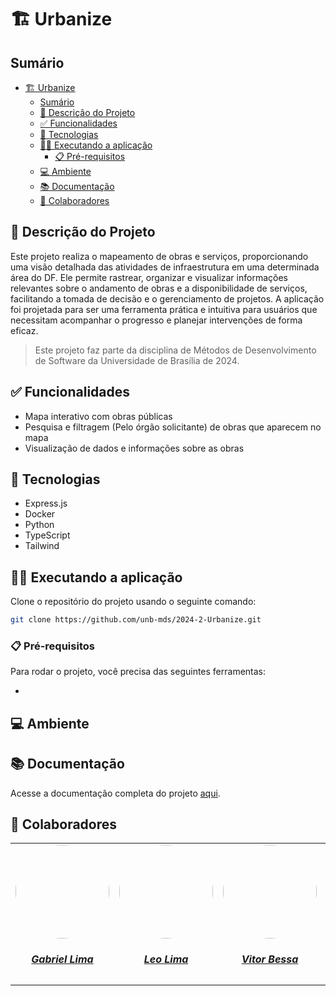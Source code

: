 # 🏗️ Urbanize

## Sumário
- [🏗️ Urbanize](#️-urbanize)
  - [Sumário](#sumário)
  - [📝 Descrição do Projeto](#-descrição-do-projeto)
  - [✅ Funcionalidades](#-funcionalidades)
  - [📱 Tecnologias](#-tecnologias)
  - [🧑‍🏭 Executando a aplicação](#-executando-a-aplicação)
    - [📋 Pré-requisitos](#-pré-requisitos)
  - [💻 Ambiente](#-ambiente)
  - [📚 Documentação](#-documentação)
  - [👥 Colaboradores](#-colaboradores)


## 📝 Descrição do Projeto

Este projeto realiza o mapeamento de obras e serviços, proporcionando uma visão detalhada das atividades de infraestrutura em uma determinada área do DF. Ele permite rastrear, organizar e visualizar informações relevantes sobre o andamento de obras e a disponibilidade de serviços, facilitando a tomada de decisão e o gerenciamento de projetos. A aplicação foi projetada para ser uma ferramenta prática e intuitiva para usuários que necessitam acompanhar o progresso e planejar intervenções de forma eficaz.

> Este projeto faz parte da disciplina de Métodos de Desenvolvimento de Software da Universidade de Brasília de 2024.

## ✅ Funcionalidades 
- Mapa interativo com obras públicas
- Pesquisa e filtragem (Pelo órgão solicitante) de obras que aparecem no mapa
- Visualização de dados e informações sobre as obras

## 📱 Tecnologias 
- Express.js
- Docker
- Python
- TypeScript
- Tailwind

## 🧑‍🏭 Executando a aplicação

Clone o repositório do projeto usando o seguinte comando:

```bash
git clone https://github.com/unb-mds/2024-2-Urbanize.git
```

### 📋 Pré-requisitos

Para rodar o projeto, você precisa das seguintes ferramentas:

-

## 💻 Ambiente

## 📚 Documentação

Acesse a documentação completa do projeto [aqui](https://unb-mds.github.io/2024-2-Urbanize/).

## 👥 Colaboradores

<center>
<table style="margin-left: auto; margin-right: auto;">
    <tr>
        <td align="center">
            <a href="https://github.com/gabriel-lima258">
                <img style="border-radius: 50%;" src="https://avatars.githubusercontent.com/u/116119327?v=4" width="150px;"/>
                <h5 class="text-center">Gabriel Lima</h5>
            </a>
        </td>
        <td align="center">
            <a href="https://github.com/leozinlima">
                <img style="border-radius: 50%;" src="https://avatars.githubusercontent.com/u/105813929?v=4" width="150px;"/>
                <h5 class="text-center">Leo Lima</h5>
            </a>
        </td>
        <td align="center">
            <a href="https://github.com/Bessazs">
                <img style="border-radius: 50%;" src="https://avatars.githubusercontent.com/u/118318004?v=4" width="150px;"/>
                <h5 class="text-center">Vitor Bessa</h5>
            </a>
        </td>
        </td>
        <td align="center">
            <a href="https://github.com/MateuSansete">
                <img style="border-radius: 50%;" src="https://avatars.githubusercontent.com/u/164573233?v=4" width="150px;"/>
                <h5 class="text-center">Mateus Bastos</h5>
            </a>
        </td>
        <td align="center">
            <a href="https://github.com/Fernandavazgit1">
                <img style="border-radius: 50%;" src="https://avatars.githubusercontent.com/u/144569110?v=4" width="150px;"/>
                <h5 class="text-center">Fernanda Vaz</h5>
            </a>
        </td>
        <td align="center">
            <a href="https://github.com/angelicaccampos">
                <img style="border-radius: 50%;" src="https://avatars.githubusercontent.com/u/82877749?v=4" width="150px;"/>
                <h5 class="text-center">Angelica Campos</h5>
            </a>
        </td>
        
        
</table>
</center>
